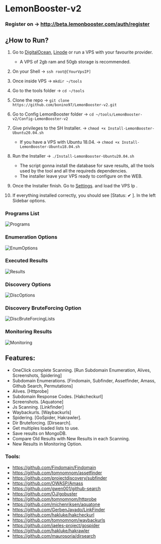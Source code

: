# LemonBooster-v2

### Register on → http://beta.lemonbooster.com/auth/register

## ¿How to Run?

1. Go to [DigitalOcean](https://m.do.co/c/b11f008f8927), [Linode](https://www.linode.com/?r=30f11dc4791aafe40fad71f0de8f0682f88fc7af) or run a VPS with your favourite provider.
    - A VPS of 2gb ram and 50gb storage is recommended.

2. On your Shell →  ```ssh root@[YourVpsIP]```

3. Once inside VPS → ```mkdir ~/tools```

4. Go to the tools folder → ```cd ~/tools```

5. Clone the repo → ```git clone https://github.com/bonino97/LemonBooster-v2.git```

6. Go to Config LemonBooster folder → ```cd ~/tools/LemonBooster-v2/Config-LemonBooster-v2```

7. Give privileges to the SH Installer. → ```chmod +x Install-LemonBooster-Ubuntu20.04.sh```
    - If you have a VPS with Ubuntu 18.04. → ```chmod +x Install-LemonBooster-Ubuntu18.04.sh```

8. Run the Installer → ```./Install-LemonBooster-Ubuntu20.04.sh```
    - The script gonna install the database for save results, all the tools used by the tool and all the requireds dependencies.
    - The installer leave your VPS ready to configure on the WEB.

9. Once the Installer finish. Go to [Settings](http://beta.lemonbooster.com/settings). and load the VPS Ip .

10. If everything installed correctly, you should see [Status: ✔ ]. In the left Sidebar options.

### Programs List
![Programs](https://i.pinimg.com/originals/2f/47/57/2f4757ceaba47697c1d36a5f07ee18a5.jpg)

### Enumeration Options
![EnumOptions](https://i.pinimg.com/originals/27/c9/65/27c965db9e7846ba9b6a552ca25c3d93.jpg)

### Executed Results
![Results](https://i.pinimg.com/originals/6a/99/4b/6a994be464d015449fd1c179d1948109.jpg)

### Discovery Options
![DiscOptions](https://i.pinimg.com/originals/6b/8a/5f/6b8a5f3d4a49f16cabb0a8aafb14fc74.jpg)

### Discovery BruteForcing Option
![DiscBruteForcingLists](https://i.pinimg.com/originals/41/34/e9/4134e93c19a353226b224ff409ef75e3.jpg)

### Monitoring Results
![Monitoring](https://i.pinimg.com/originals/ae/eb/91/aeeb91efda9925e58b558c73820995c0.jpg)

## Features: 

- OneClick complete Scanning. [Run Subdomain Enumeration, Alives, Screenshots, Spidering]  
- Subdomain Enumerations. [Findomain, Subfinder, Assetfinder, Amass, Github Search, Permutations]
- Alives. [Httprobe]
- Subdomain Response Codes. [Hakcheckurl]
- Screenshots. [Aquatone]
- Js Scanning. [Linkfinder]
- Waybackurls. [Waybackurls]
- Spidering. [GoSpider, Hakrawler].
- Dir Bruteforcing. [Dirsearch].
- Get multiples loaded lists to use.
- Save results on MongoDB.
- Compare Old Results with New Results in each Scanning.
- New Results in Monitoring Option. 

### Tools: 
- https://github.com/Findomain/Findomain
- https://github.com/tomnomnom/assetfinder
- https://github.com/projectdiscovery/subfinder
- https://github.com/OWASP/Amass
- https://github.com/gwen001/github-search
- https://github.com/OJ/gobuster
- https://github.com/tomnomnom/httprobe
- https://github.com/michenriksen/aquatone
- https://github.com/GerbenJavado/LinkFinder
- https://github.com/hakluke/hakcheckurl
- https://github.com/tomnomnom/waybackurls
- https://github.com/jaeles-project/gospider
- https://github.com/hakluke/hakrawler
- https://github.com/maurosoria/dirsearch
